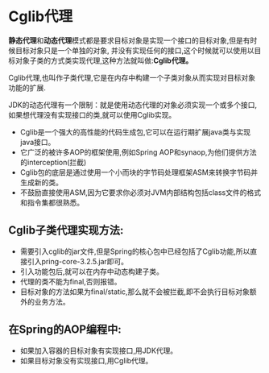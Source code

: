 # Cglib代理
**静态代理**和**动态代理**模式都是要求目标对象是实现一个接口的目标对象,但是有时候目标对象只是一个单独的对象,
并没有实现任何的接口,这个时候就可以使用以目标对象子类的方式类实现代理,这种方法就叫做:**Cglib代理。**

Cglib代理,也叫作子类代理,它是在内存中构建一个子类对象从而实现对目标对象功能的扩展.

JDK的动态代理有一个限制：就是使用动态代理的对象必须实现一个或多个接口,如果想代理没有实现接口的类,就可以使用Cglib实现。

- Cglib是一个强大的高性能的代码生成包,它可以在运行期扩展java类与实现java接口。
- 它广泛的被许多AOP的框架使用,例如Spring AOP和synaop,为他们提供方法的interception(拦截)
- Cglib包的底层是通过使用一个小而块的字节码处理框架ASM来转换字节码并生成新的类。
- 不鼓励直接使用ASM,因为它要求你必须对JVM内部结构包括class文件的格式和指令集都很熟悉。

## Cglib子类代理实现方法:
- 需要引入cglib的jar文件,但是Spring的核心包中已经包括了Cglib功能,所以直接引入pring-core-3.2.5.jar即可。
- 引入功能包后,就可以在内存中动态构建子类。
- 代理的类不能为final,否则报错。
- 目标对象的方法如果为final/static,那么就不会被拦截,即不会执行目标对象额外的业务方法。


## 在Spring的AOP编程中:
- 如果加入容器的目标对象有实现接口,用JDK代理。
- 如果目标对象没有实现接口,用Cglib代理。